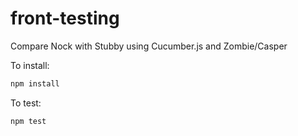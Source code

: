 front-testing
=============

Compare Nock with Stubby using Cucumber.js and Zombie/Casper

To install:

```bash
npm install
```

To test:

```bash
npm test
```

